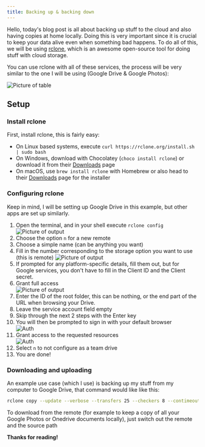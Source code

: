 ```yaml
---
title: Backing up & backing down
---
```


Hello, today's blog post is all about backing up stuff to the cloud and also having copies at home locally. Doing this is very important since it is crucial to keep your data alive even when something bad happens. To do all of this, we will be using [rclone](https://rclone.org/), which is an awesome open-source tool for doing stuff with cloud storage.

You can use rclone with all of these services, the process will be very similar to the one I will be using (Google Drive & Google Photos):

![Picture of table](https://trnck.dev/0:/img/7e5d5c64-3155-4cbb-9782-2649969908c2.png)

## Setup
### Install rclone
First, install rclone, this is fairly easy:
* On Linux based systems, execute `curl https://rclone.org/install.sh | sudo bash`
* On Windows, download with Chocolatey (`choco install rclone`) or download it from their [Downloads](https://rclone.org/downloads/) page
* On macOS, use `brew install rclone` with Homebrew or also head to their [Downloads](https://rclone.org/downloads/) page for the installer

### Configuring rclone
Keep in mind, I will be setting up Google Drive in this example, but other apps are set up similarly.
1. Open the terminal, and in your shell execute `rclone config` <br>
![Picture of output](https://trnck.dev/0:/img/3ab6781d-566a-4f5e-a618-6958d0cb06c7.png)
2. Choose the option `n` for a new remote 
3. Choose a simple name (can be anything you want) <br>
4. Fill in the number corresponding to the storage option you want to use (this is remote)
![Picture of output](https://trnck.dev/0:/img/26104b81-0495-42e4-a1d7-741440994d8d.png)
5. If prompted for any platform-specific details, fill them out, but for Google services, you don't have to fill in the Client ID and the Client secret.
6. Grant full access <br>
![Picture of output](https://trnck.dev/0:/img/f171e556-b416-4f75-8cb2-02c473f2b432.png)
7. Enter the ID of the root folder, this can be nothing, or the end part of the URL when browsing your Drive.
8. Leave the service account field empty
9. Skip through the next 2 steps with the Enter key
10. You will then be prompted to sign in with your default browser <br>
![Auth](https://trnck.dev/0:/img/a13047c6-6829-4754-8301-7b7b8c04c3a0.png)
11. Grant access to the requested resources <br>
![Auth](https://trnck.dev/0:/img/542ff7b7-10b6-4ed6-aef1-ecdbbd56c7df.png)
12. Select `n` to not configure as a team drive
13.  You are done!

### Downloading and uploading
An example use case (which I use) is backing up my stuff from my computer to Google Drive, that command would like like this:
```sh
rclone copy --update --verbose --transfers 25 --checkers 8 --contimeout 60s --timeout 300s --retries 3 --low-level-retries 10 --stats 1s "/mnt/c/directory" remote:
```

To download from the remote (for example to keep a copy of all your Google Photos or Onedrive documents locally), just switch out the remote and the source path

**Thanks for reading!**

